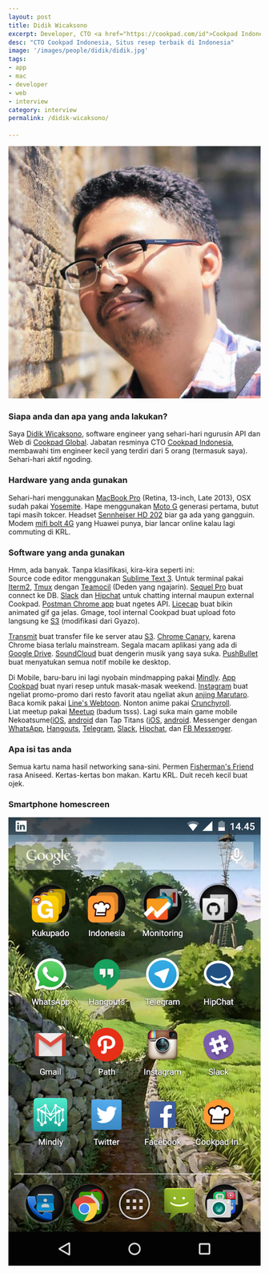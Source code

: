 ```yaml
---
layout: post
title: Didik Wicaksono
excerpt: Developer, CTO <a href="https://cookpad.com/id">Cookpad Indonesia</a>
desc: "CTO Cookpad Indonesia, Situs resep terbaik di Indonesia"
image: '/images/people/didik/didik.jpg'
tags:
- app
- mac
- developer
- web
- interview
category: interview
permalink: /didik-wicaksono/

---
```


![Didik Wicaksono](/images/people/didik/didik.jpg)

### Siapa anda dan apa yang anda lakukan?

Saya [Didik Wicaksono](https://twitter.com/did1k), software engineer yang sehari-hari ngurusin API dan Web di [Cookpad Global](https://cookpad.com/). Jabatan resminya CTO [Cookpad Indonesia](https://cookpad.com/id), membawahi tim engineer kecil yang terdiri dari 5 orang (termasuk saya). Sehari-hari aktif ngoding.

### Hardware yang anda gunakan
Sehari-hari menggunakan [MacBook Pro](https://support.apple.com/kb/SP691?locale=en_US) (Retina, 13-inch, Late 2013), OSX sudah pakai [Yosemite](https://en.wikipedia.org/wiki/OS_X_Yosemite). Hape menggunakan [Moto G](https://en.wikipedia.org/wiki/Moto_G_(1st_generation)) generasi pertama, butut tapi masih tokcer. Headset [Sennheiser HD 202](http://en-id.sennheiser.com/over-ear-headphones-hd-202) biar ga ada yang gangguin. Modem [mifi bolt 4G](http://www.boltsuper4g.com/) yang Huawei punya, biar lancar online kalau lagi commuting di KRL.

### Software yang anda gunakan
Hmm, ada banyak. Tanpa klasifikasi, kira-kira seperti ini:   
Source code editor menggunakan [Sublime Text 3](https://www.sublimetext.com/3). Untuk terminal pakai [Iterm2](https://www.iterm2.com/), [Tmux](https://tmux.github.io/) dengan [Teamocil](https://github.com/remiprev/teamocil) (Deden yang ngajarin). [Sequel Pro](http://www.sequelpro.com/) buat connect ke DB. [Slack](https://slack.com) dan [Hipchat](https://www.hipchat.com/) untuk chatting internal maupun external Cookpad. [Postman Chrome app](https://www.getpostman.com/) buat ngetes API. [Licecap](http://www.cockos.com/licecap/) buat bikin animated gif ga jelas. Gmage, tool internal Cookpad buat upload foto langsung ke [S3](https://aws.amazon.com/s3/) (modifikasi dari Gyazo).

[Transmit](https://panic.com/transmit/) buat transfer file ke server atau [S3](https://aws.amazon.com/s3/). [Chrome Canary](https://www.google.com/chrome/browser/canary.html), karena Chrome biasa terlalu mainstream. Segala macam aplikasi yang ada di [Google Drive](https://www.google.com/drive/). [SoundCloud](https://soundcloud.com) buat dengerin musik yang saya suka. [PushBullet](https://www.pushbullet.com/) buat menyatukan semua notif mobile ke desktop.

Di Mobile, baru-baru ini lagi nyobain mindmapping pakai [Mindly](http://www.mindlyapp.com/). [App Cookpad](https://cookpad.com/id/unduh) buat nyari resep untuk masak-masak weekend. [Instagram](https://instagram.com/) buat ngeliat promo-promo dari resto favorit atau ngeliat akun [anjing Marutaro](https://instagram.com/marutaro/). Baca komik pakai [Line's Webtoon](http://www.webtoons.com/en/). Nonton anime pakai [Crunchyroll](http://www.crunchyroll.com/).     
Liat meetup pakai [Meetup](http://www.meetup.com/) (badum tsss). Lagi suka main game mobile Nekoatsume([iOS](https://itunes.apple.com/us/app/nekoatsume/id923917775), [android](https://play.google.com/store/apps/details?id=jp.co.hit_point.nekoatsume&hl=en) dan Tap Titans ([iOS](https://itunes.apple.com/id/app/tap-titans/id940596201?mt=8), [android](https://play.google.com/store/apps/details?id=com.gamehivecorp.taptitans&hl=en). Messenger dengan [WhatsApp](https://web.whatsapp.com/), [Hangouts](https://www.google.com/+/learnmore/hangouts/), [Telegram](https://telegram.org/), [Slack](https://slack.com/), [Hipchat](https://www.hipchat.com), dan [FB Messenger](https://www.messenger.com/).


### Apa isi tas anda
Semua kartu nama hasil networking sana-sini. Permen [Fisherman's Friend](http://www.fishermansfriend.com/en-gb/) rasa Aniseed. Kertas-kertas bon makan. Kartu KRL. Duit receh kecil buat ojek.

### Smartphone homescreen
![Didik Wicaksono homescreen](/images/people/didik/Screenshot_2015-06-17-14-45-07.png)

